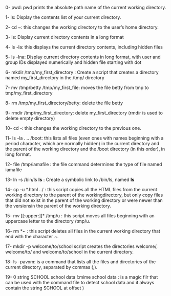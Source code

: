 0-  pwd: pwd prints the absolute path name of the current working directory.

1- ls: Display the contents list of your current directory.

2- cd ~: this changes the working directory to the user’s home directory.

3- ls: Display current directory contents in a long format

4- ls -la: this displays the current directory contents, including hidden files

5- ls -lna: Display current directory contents in long format, with user and group IDs displayed numerically and hidden file starting with dot 

6- mkdir /tmp/my_first_directory : Create a script that creates a directory named my_first_directory in the /tmp/ directory

7- mv /tmp/betty /tmp/my_first_file: moves the file betty from tmp to tmp/my_first_directory

8- rm /tmp/my_first_directory/betty: delete the file betty

9- rmdir /tmp/my_first_directory: delete my_first_directory (rmdir is used to delete empty directory)

10- cd -: this  changes the working directory to the previous one.

11- ls -la . .. /boot: this lists all files (even ones with names beginning with a period character, which are normally hidden) in the current directory and the parent of the working directory and the /boot directory (in this order), in long format.

12- file /tmp/iamafile : the file command determines the type of file named iamafile

13- ln -s /bin/ls __ls__ : Create a symbolic link to /bin/ls, named __ls__   

14- cp -u *.html ../ : this script copies all the HTML files from the current working directory to the parent of the workingdirectory, but only copy files that did not exist in the parent of the working directory or were newer than the versionsin the parent of the working directory.

15- mv [[:upper:]]* /tmp/u : this script moves all files beginning with an uppercase letter to the directory /tmp/u.   

16- rm *~ : this script deletes all files in the current working directory that end with the character ~.

17- mkdir -p welcome/to/school script creates the directories welcome/, welcome/to/ and welcome/to/school in the current directory.

18- ls -pavxm: is a command that lists all the files and directories of the current directory, separated by commas (,).

19- 0 string SCHOOL school data !:mime school data : is a magic filr that can be used with the command file to detect school data and it always contain  the string SCHOOL at offset ) 
